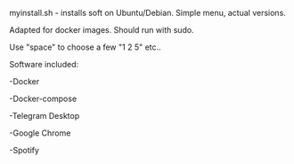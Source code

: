 myinstall.sh - installs soft on Ubuntu/Debian. Simple menu, actual versions.

Adapted for docker images. Should run with sudo.

Use "space" to choose a few "1 2 5" etc..

Software included:

-Docker

-Docker-compose

-Telegram Desktop

-Google Chrome

-Spotify
